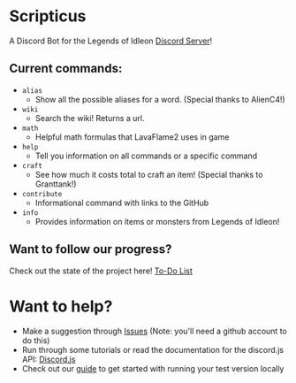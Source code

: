# Scripticus

A Discord Bot for the Legends of Idleon [Discord Server](https://discord.com/invite/idleon)!

## Current commands:

- `alias`
  - Show all the possible aliases for a word. (Special thanks to AlienC4!)
- `wiki`
  - Search the wiki! Returns a url.
- `math`
  - Helpful math formulas that LavaFlame2 uses in game
- `help`
  - Tell you information on all commands or a specific command
- `craft`
  - See how much it costs total to craft an item! (Special thanks to Granttank!)
- `contribute`
  - Informational command with links to the GitHub
- `info`
  - Provides information on items or monsters from Legends of Idleon!

## Want to follow our progress?
Check out the state of the project here! [To-Do List](https://github.com/Deerjump/Scripticus/projects/1)


# Want to help?
- Make a suggestion through [Issues](https://github.com/Deerjump/Scripticus/issues) (Note: you'll need a github account to do this)
- Run through some tutorials or read the documentation for the discord.js API: [Discord.js](https://discord.js.org/)
- Check out our [guide](./docs/startup.md) to get started with running your test version locally
